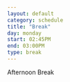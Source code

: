 ```yaml
---
layout: default
category: schedule
title: "Break"
day: monday
start: 02:45PM
end: 03:00PM
type: break
---
```


Afternoon Break
